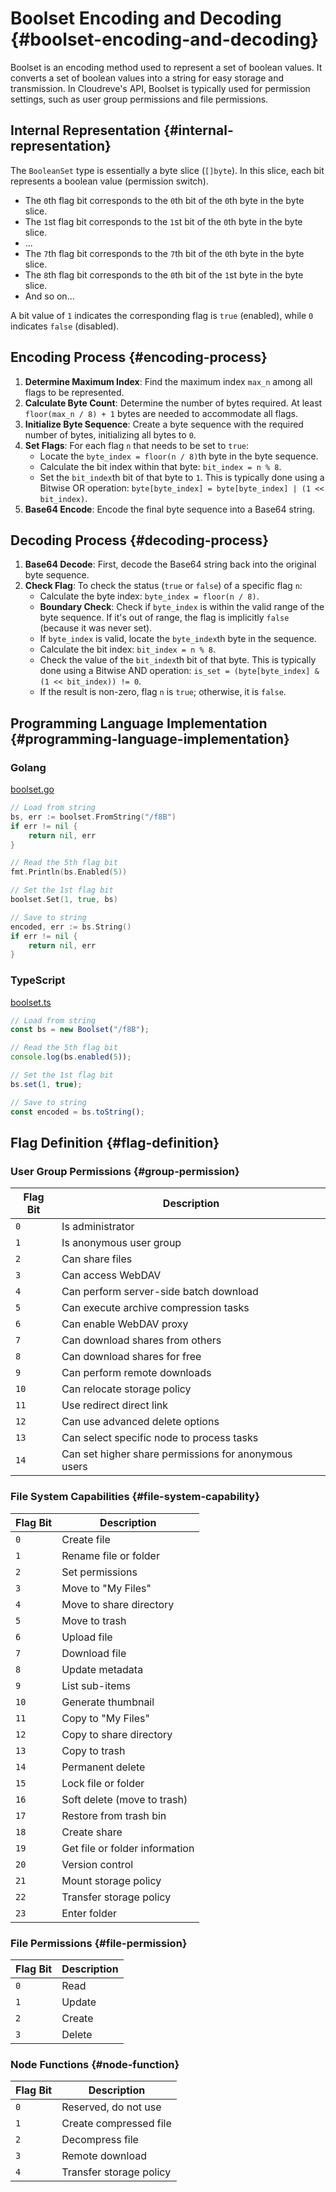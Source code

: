 # Boolset Encoding and Decoding {#boolset-encoding-and-decoding}

Boolset is an encoding method used to represent a set of boolean values. It converts a set of boolean values into a string for easy storage and transmission. In Cloudreve's API, Boolset is typically used for permission settings, such as user group permissions and file permissions.

## Internal Representation {#internal-representation}

The `BooleanSet` type is essentially a byte slice (`[]byte`). In this slice, each bit represents a boolean value (permission switch).

- The `0`th flag bit corresponds to the `0`th bit of the `0`th byte in the byte slice.
- The `1`st flag bit corresponds to the `1`st bit of the `0`th byte in the byte slice.
- ...
- The `7`th flag bit corresponds to the `7`th bit of the `0`th byte in the byte slice.
- The `8`th flag bit corresponds to the `0`th bit of the `1`st byte in the byte slice.
- And so on...

A bit value of `1` indicates the corresponding flag is `true` (enabled), while `0` indicates `false` (disabled).

## Encoding Process {#encoding-process}

1.  **Determine Maximum Index**: Find the maximum index `max_n` among all flags to be represented.
2.  **Calculate Byte Count**: Determine the number of bytes required. At least `floor(max_n / 8) + 1` bytes are needed to accommodate all flags.
3.  **Initialize Byte Sequence**: Create a byte sequence with the required number of bytes, initializing all bytes to `0`.
4.  **Set Flags**: For each flag `n` that needs to be set to `true`:
    - Locate the `byte_index = floor(n / 8)`th byte in the byte sequence.
    - Calculate the bit index within that byte: `bit_index = n % 8`.
    - Set the `bit_index`th bit of that byte to `1`. This is typically done using a Bitwise OR operation: `byte[byte_index] = byte[byte_index] | (1 << bit_index)`.
5.  **Base64 Encode**: Encode the final byte sequence into a Base64 string.

## Decoding Process {#decoding-process}

1.  **Base64 Decode**: First, decode the Base64 string back into the original byte sequence.
2.  **Check Flag**: To check the status (`true` or `false`) of a specific flag `n`:
    - Calculate the byte index: `byte_index = floor(n / 8)`.
    - **Boundary Check**: Check if `byte_index` is within the valid range of the byte sequence. If it's out of range, the flag is implicitly `false` (because it was never set).
    - If `byte_index` is valid, locate the `byte_index`th byte in the sequence.
    - Calculate the bit index: `bit_index = n % 8`.
    - Check the value of the `bit_index`th bit of that byte. This is typically done using a Bitwise AND operation: `is_set = (byte[byte_index] & (1 << bit_index)) != 0`.
    - If the result is non-zero, flag `n` is `true`; otherwise, it is `false`.

## Programming Language Implementation {#programming-language-implementation}

### Golang

[boolset.go](https://github.com/cloudreve/Cloudreve/blob/master/pkg/boolset/boolset.go)

```go
// Load from string
bs, err := boolset.FromString("/f8B")
if err != nil {
	return nil, err
}

// Read the 5th flag bit
fmt.Println(bs.Enabled(5))

// Set the 1st flag bit
boolset.Set(1, true, bs)

// Save to string
encoded, err := bs.String()
if err != nil {
	return nil, err
}
```

### TypeScript

[boolset.ts](https://github.com/cloudreve/frontend/blob/master/src/util/boolset.ts)

```typescript
// Load from string
const bs = new Boolset("/f8B");

// Read the 5th flag bit
console.log(bs.enabled(5));

// Set the 1st flag bit
bs.set(1, true);

// Save to string
const encoded = bs.toString();
```

## Flag Definition {#flag-definition}

### User Group Permissions {#group-permission}

| Flag Bit | Description                                          |
| -------- | ---------------------------------------------------- |
| `0`      | Is administrator                                     |
| `1`      | Is anonymous user group                              |
| `2`      | Can share files                                      |
| `3`      | Can access WebDAV                                    |
| `4`      | Can perform server-side batch download               |
| `5`      | Can execute archive compression tasks                |
| `6`      | Can enable WebDAV proxy                              |
| `7`      | Can download shares from others                      |
| `8`      | Can download shares for free                         |
| `9`      | Can perform remote downloads                         |
| `10`     | Can relocate storage policy                          |
| `11`     | Use redirect direct link                             |
| `12`     | Can use advanced delete options                      |
| `13`     | Can select specific node to process tasks            |
| `14`     | Can set higher share permissions for anonymous users |

### File System Capabilities {#file-system-capability}

| Flag Bit | Description                    |
| -------- | ------------------------------ |
| `0`      | Create file                    |
| `1`      | Rename file or folder          |
| `2`      | Set permissions                |
| `3`      | Move to "My Files"             |
| `4`      | Move to share directory        |
| `5`      | Move to trash                  |
| `6`      | Upload file                    |
| `7`      | Download file                  |
| `8`      | Update metadata                |
| `9`      | List sub-items                 |
| `10`     | Generate thumbnail             |
| `11`     | Copy to "My Files"             |
| `12`     | Copy to share directory        |
| `13`     | Copy to trash                  |
| `14`     | Permanent delete               |
| `15`     | Lock file or folder            |
| `16`     | Soft delete (move to trash)    |
| `17`     | Restore from trash bin         |
| `18`     | Create share                   |
| `19`     | Get file or folder information |
| `20`     | Version control                |
| `21`     | Mount storage policy           |
| `22`     | Transfer storage policy        |
| `23`     | Enter folder                   |

### File Permissions {#file-permission}

| Flag Bit | Description |
| -------- | ----------- |
| `0`      | Read        |
| `1`      | Update      |
| `2`      | Create      |
| `3`      | Delete      |

### Node Functions {#node-function}

| Flag Bit | Description             |
| -------- | ----------------------- |
| `0`      | Reserved, do not use    |
| `1`      | Create compressed file  |
| `2`      | Decompress file         |
| `3`      | Remote download         |
| `4`      | Transfer storage policy |

